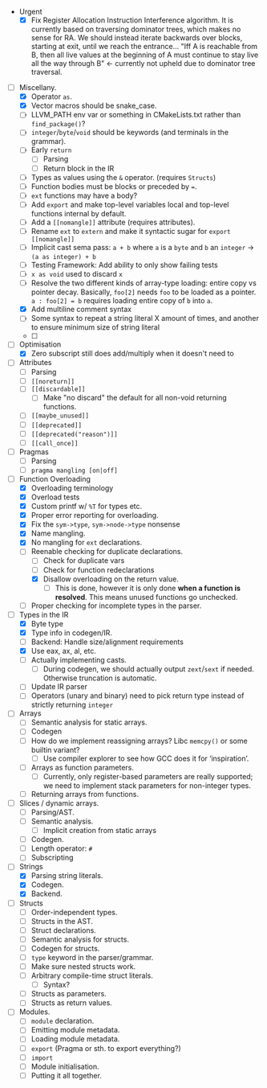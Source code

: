 - Urgent
  - [x] Fix Register Allocation Instruction Interference algorithm. It is currently based on traversing dominator trees, which makes no sense for RA. We should instead iterate backwards over blocks, starting at exit, until we reach the entrance...
    "Iff A is reachable from B, then all live values at the beginning of A must continue to stay live all the way through B" <- currently not upheld due to dominator tree traversal.
- [ ] Miscellany.
  - [x] Operator `as`.
  - [x] Vector macros should be snake_case.
  - [ ] LLVM_PATH env var or something in CMakeLists.txt rather than `find_package()`?
  - [ ] `integer`/`byte`/`void` should be keywords (and terminals in the grammar).
  - [ ] Early `return`
    - [ ] Parsing
    - [ ] Return block in the IR
  - [ ] Types as values using the `&` operator. (requires `Structs`)
  - [ ] Function bodies must be blocks or preceded by `=`.
  - [ ] `ext` functions may have a body?
  - [ ] Add `export` and make top-level variables local and top-level functions internal by default.
  - [ ] Add a `[[nomangle]]` attribute (requires attributes).
  - [ ] Rename `ext` to `extern` and make it syntactic sugar for `export [[nomangle]]`
  - [ ] Implicit cast sema pass: `a + b` where `a` is a `byte` and `b` an `integer` -> `(a as integer) + b`
  - [ ] Testing Framework: Add ability to only show failing tests
  - [ ] `x as void` used to discard `x`
  - [ ] Resolve the two different kinds of array-type loading: entire copy vs pointer decay. Basically, `foo[2]` needs `foo` to be loaded as a pointer. `a : foo[2] = b` requires loading entire copy of `b` into `a`.
  - [x] Add multiline comment syntax
  - [ ] Some syntax to repeat a string literal X amount of times, and another to ensure minimum size of string literal
  - [ ]
- [ ] Optimisation
  - [x] Zero subscript still does add/multiply when it doesn't need to
- [ ] Attributes
  - [ ] Parsing
  - [ ] `[[noreturn]]`
  - [ ] `[[discardable]]`
    - [ ] Make "no discard" the default for all non-void returning functions.
  - [ ] `[[maybe_unused]]`
  - [ ] `[[deprecated]]`
  - [ ] `[[deprecated("reason")]]`
  - [ ] `[[call_once]]`
- [ ] Pragmas
  - [ ] Parsing
  - [ ] `pragma mangling [on|off]`
- [ ] Function Overloading
  - [x] Overloading terminology
  - [x] Overload tests
  - [x] Custom printf w/ `%T` for types etc.
  - [x] Proper error reporting for overloading.
  - [x] Fix the `sym->type`, `sym->node->type` nonsense
  - [x] Name mangling.
  - [x] No mangling for `ext` declarations.
  - [ ] Reenable checking for duplicate declarations.
    - [ ] Check for duplicate vars
    - [ ] Check for function redeclarations
    - [x] Disallow overloading on the return value.
      - [ ] This is done, however it is only done **when a function is resolved**. This means unused functions go unchecked.
  - [ ] Proper checking for incomplete types in the parser.
- [ ] Types in the IR
  - [x] Byte type
  - [x] Type info in codegen/IR.
  - [ ] Backend: Handle size/alignment requirements
  - [x] Use eax, ax, al, etc.
  - [ ] Actually implementing casts.
    - [ ] During codegen, we should actually output `zext`/`sext` if needed. Otherwise truncation is automatic.
  - [ ] Update IR parser
  - [ ] Operators (unary and binary) need to pick return type instead of strictly returning `integer`
- [ ] Arrays
  - [ ] Semantic analysis for static arrays.
  - [ ] Codegen
  - [ ] How do we implement reassigning arrays? Libc `memcpy()` or some builtin variant?
    - [ ] Use compiler explorer to see how GCC does it for ‘inspiration’.
  - [ ] Arrays as function parameters.
    - [ ] Currently, only register-based parameters are really supported; we need to implement stack parameters for non-integer types.
  - [ ] Returning arrays from functions.
- [ ] Slices / dynamic arrays.
  - [ ] Parsing/AST.
  - [ ] Semantic analysis.
    - [ ] Implicit creation from static arrays
  - [ ] Codegen.
  - [ ] Length operator: `#`
  - [ ] Subscripting
- [ ] Strings
  - [x] Parsing string literals.
  - [x] Codegen.
  - [x] Backend.
- [ ] Structs
  - [ ] Order-independent types.
  - [ ] Structs in the AST.
  - [ ] Struct declarations.
  - [ ] Semantic analysis for structs.
  - [ ] Codegen for structs.
  - [ ] `type` keyword in the parser/grammar.
  - [ ] Make sure nested structs work.
  - [ ] Arbitrary compile-time struct literals.
    - [ ] Syntax?
  - [ ] Structs as parameters.
  - [ ] Structs as return values.
- [ ] Modules.
  - [ ] `module` declaration.
  - [ ] Emitting module metadata.
  - [ ] Loading module metadata.
  - [ ] `export` (Pragma or sth. to export everything?)
  - [ ] `import`
  - [ ] Module initialisation.
  - [ ] Putting it all together.
